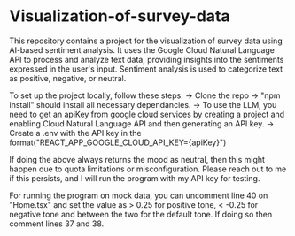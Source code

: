 # Visualization-of-survey-data
This repository contains a project for the visualization of survey data using AI-based sentiment analysis. It uses the Google Cloud Natural Language API to process and analyze text data, providing insights into the sentiments expressed in the user's input. Sentiment analysis is used to categorize text as positive, negative, or neutral. 

To set up the project locally, follow these steps:
-> Clone the repo
-> "npm install" should install all necessary dependancies.
-> To use the LLM, you need to get an apiKey from google cloud services by creating a project and enabling Cloud Natural Language API and then generating an API key.
-> Create a .env with the API key in the format("REACT_APP_GOOGLE_CLOUD_API_KEY={apiKey}")


If doing the above always returns the mood as neutral, then this might happen due to quota limitations or misconfiguration. Please reach out to me if this persists, and I will run the program with my API key for testing.

For running the program on mock data, you can uncomment line 40 on "Home.tsx" and set the value as > 0.25 for positive tone, < -0.25 for negative tone and between the two for the default tone. If doing so then comment lines 37 and 38.